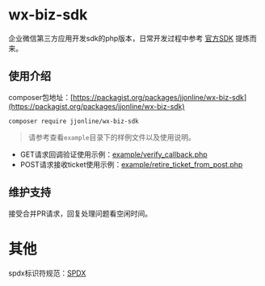 # wx-biz-sdk
 
企业微信第三方应用开发sdk的php版本，日常开发过程中参考 [官方SDK](https://github.com/sbzhu/weworkapi_php/blob/master/callback/pkcs7Encoder.php) 提炼而来。

## 使用介绍

composer包地址：[https://packagist.org/packages/jjonline/wx-biz-sdk](https://packagist.org/packages/jjonline/wx-biz-sdk)

````
composer require jjonline/wx-biz-sdk
````

> 请参考查看`example`目录下的样例文件以及使用说明。

* GET请求回调验证使用示例：[example/verify_callback.php](https://github.com/jjonline/wx-biz-sdk/blob/master/example/verify_callback.php)
* POST请求接收ticket使用示例：[example/retire_ticket_from_post.php](https://github.com/jjonline/wx-biz-sdk/blob/master/example/retire_ticket_from_post.php)

## 维护支持

接受合并PR请求，回复处理问题看空闲时间。

# 其他

spdx标识符规范：[SPDX](https://spdx.org/licenses/)
